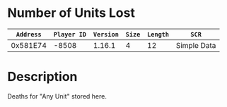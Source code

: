 # Number of Units Lost

| `Address` | `Player ID` | `Version` | `Size` | `Length` | `SCR` |
| ---------- | ----------- | --------- | ------ | -------- | ---- |
| 0x581E74 | -8508 | 1.16.1 | 4 | 12 | Simple Data |

# Description

Deaths for "Any Unit" stored here.